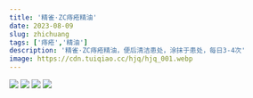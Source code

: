 ```yaml
---
title: '精雀·ZC痔疮精油'
date: 2023-08-09
slug: zhichuang
tags: ['痔疮','精油']
description: '精雀·ZC痔疮精油，便后清洁患处，涂抹于患处，每日3-4次'
image: https://cdn.tuiqiao.cc/hjq/hjq_001.webp
---
```

<img src="https://cdn.tuiqiao.cc/images/goods/zhichuang/zc1.webp">
<img src="https://cdn.tuiqiao.cc/images/goods/zhichuang/zc2.webp">
<img src="https://cdn.tuiqiao.cc/images/goods/zhichuang/zc3.webp">
<img src="https://cdn.tuiqiao.cc/images/goods/zhichuang/zc4.webp">
